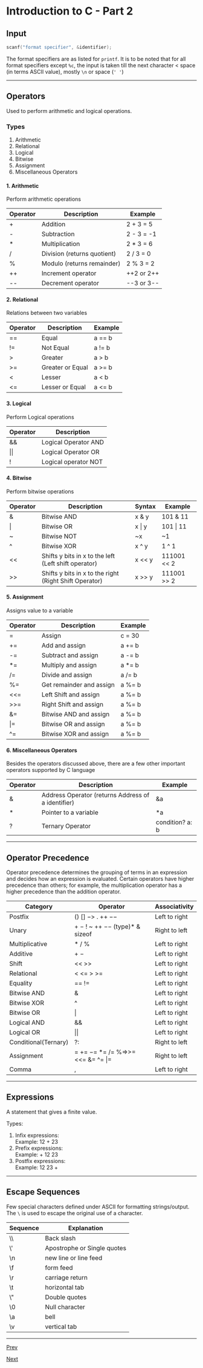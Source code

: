 # Introduction to C - Part 2

## Input

```c
scanf("format specifier", &identifier);
```

The format specifiers are as listed for `printf`. It is to be noted that for all format specifiers except `%c`, the input is taken till the next character < space (in terms ASCII value), mostly `\n` or space (`' '`)

---

## Operators

Used to perform arithmetic and logical operations.

### Types

1. Arithmetic
2. Relational
3. Logical
4. Bitwise
5. Assignment
6. Miscellaneous Operators

#### 1. Arithmetic

Perform arithmetic operations

| Operator | Description                 | Example    |
| -------- | --------------------------- | ---------- |
| +        | Addition                    | 2 + 3 = 5  |
| -        | Subtraction                 | 2 - 3 = -1 |
| \*       | Multiplication              | 2 \* 3 = 6 |
| /        | Division (returns quotient) | 2 / 3 = 0  |
| %        | Modulo (returns remainder)  | 2 % 3 = 2  |
| ++       | Increment operator          | ++2 or 2++ |
| --       | Decrement operator          | --3 or 3-- |

#### 2. Relational

Relations between two variables

| Operator | Description      | Example |
| -------- | ---------------- | ------- |
| ==       | Equal            | a == b  |
| !=       | Not Equal        | a != b  |
| >        | Greater          | a > b   |
| >=       | Greater or Equal | a >= b  |
| <        | Lesser           | a < b   |
| <=       | Lesser or Equal  | a <= b  |

#### 3. Logical

Perform Logical operations

| Operator | Description          |
| -------- | -------------------- |
| &&       | Logical Operator AND |
| \|\|     | Logical Operator OR  |
| !        | Logical operator NOT |

#### 4. Bitwise

Perform bitwise operations

| Operator | Description                                            | Syntax     | Example       |
| -------- | ------------------------------------------------------ | ---------- | ------------- |
| &        | Bitwise AND                                            | x & y      | 101 & 11      |
| &#124;   | Bitwise OR                                             | x &#124; y | 101 &#124; 11 |
| ~        | Bitwise NOT                                            | ~x         | ~1            |
| ^        | Bitwise XOR                                            | x ^ y      | 1 ^ 1         |
| <<       | Shifts y bits in x to the left (Left shift operator)   | x << y     | 111001 << 2   |
| >>       | Shifts y bits in x to the right (Right Shift Operator) | x >> y     | 111001 >> 2   |

#### 5. Assignment

Assigns value to a variable

| Operator | Description              | Example |
| -------- | ------------------------ | ------- |
| =        | Assign                   | c = 30  |
| +=       | Add and assign           | a += b  |
| -=       | Subtract and assign      | a -= b  |
| \*=      | Multiply and assign      | a \*= b |
| /=       | Divide and assign        | a /= b  |
| %=       | Get remainder and assign | a %= b  |
| <<=      | Left Shift and assign    | a %= b  |
| >>=      | Right Shift and assign   | a %= b  |
| &=       | Bitwise AND and assign   | a %= b  |
| \|=      | Bitwise OR and assign    | a %= b  |
| ^=       | Bitwise XOR and assign   | a %= b  |

#### 6. Miscellaneous Operators

Besides the operators discussed above, there are a few other important operators supported by C language

| Operator | Description                                        | Example         |
| -------- | -------------------------------------------------- | --------------- |
| &        | Address Operator (returns Address of a identifier) | &a              |
| \*       | Pointer to a variable                              | \*a             |
| ?        | Ternary Operator                                   | condition? a: b |

---

## Operator Precedence

Operator precedence determines the grouping of terms in an expression and decides how an expression is evaluated. Certain operators have higher precedence than others; for example, the multiplication operator has a higher precedence than the addition operator.

| Category             | Operator                           | Associativity |
| -------------------- | ---------------------------------- | ------------- |
| Postfix              | () [] −> . ++ −−                   | Left to right |
| Unary                | + − ! ~ ++ −− (type)\* & sizeof    | Right to left |
| Multiplicative       | \* / %                             | Left to right |
| Additive             | + −                                | Left to right |
| Shift                | << >>                              | Left to right |
| Relational           | < <= > >=                          | Left to right |
| Equality             | == !=                              | Left to right |
| Bitwise AND          | &                                  | Left to right |
| Bitwise XOR          | ^                                  | Left to right |
| Bitwise OR           | \|                                 | Left to right |
| Logical AND          | &&                                 | Left to right |
| Logical OR           | \|\|                               | Left to right |
| Conditional(Ternary) | ?:                                 | Right to left |
| Assignment           | = += −= \*= /= %=>>= <<= &= ^= \|= | Right to left |
| Comma                | ,                                  | Left to right |

---

## Expressions

A statement that gives a finite value.

Types:

1. Infix expressions:  
   Example: 12 + 23
2. Prefix expressions:  
   Example: + 12 23
3. Postfix expressions:  
   Example: 12 23 +

---

## Escape Sequences

Few special characters defined under ASCII for formatting strings/output. The `\` is used to escape the original use of a character.

| Sequence | Explanation                 |
| -------- | --------------------------- |
| \\\\     | Back slash                  |
| \\'      | Apostrophe or Single quotes |
| \n       | new line or line feed       |
| \f       | form feed                   |
| \r       | carriage return             |
| \t       | horizontal tab              |
| \\"      | Double quotes               |
| \0       | Null character              |
| \a       | bell                        |
| \v       | vertical tab                |

---

[Prev](<Intro_to_C(1).md>)

[Next](<Intro_to_C(3).md>)
